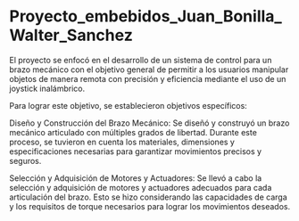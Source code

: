 # Proyecto_embebidos_Juan_Bonilla_Walter_Sanchez

El proyecto se enfocó en el desarrollo de un sistema de control para un brazo mecánico con el objetivo general de permitir a los usuarios manipular objetos de manera remota con precisión y eficiencia mediante el uso de un joystick inalámbrico.

Para lograr este objetivo, se establecieron objetivos específicos:

Diseño y Construcción del Brazo Mecánico: Se diseñó y construyó un brazo mecánico articulado con múltiples grados de libertad. Durante este proceso, se tuvieron en cuenta los materiales, dimensiones y especificaciones necesarias para garantizar movimientos precisos y seguros.

Selección y Adquisición de Motores y Actuadores: Se llevó a cabo la selección y adquisición de motores y actuadores adecuados para cada articulación del brazo. Esto se hizo considerando las capacidades de carga y los requisitos de torque necesarios para lograr los movimientos deseados.
